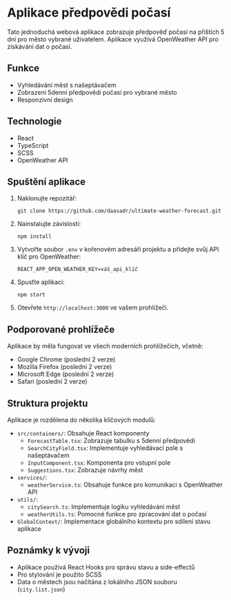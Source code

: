 # Aplikace předpovědi počasí

Tato jednoduchá webová aplikace zobrazuje předpověď počasí na příštích 5 dní pro město vybrané uživatelem. Aplikace využívá OpenWeather API pro získávání dat o počasí.

## Funkce

- Vyhledávání měst s našeptávačem
- Zobrazení 5denní předpovědi počasí pro vybrané město
- Responzivní design

## Technologie

- React
- TypeScript
- SCSS
- OpenWeather API

## Spuštění aplikace

1. Naklonujte repozitář:
   ```
   git clone https://github.com/daasadr/ultimate-weather-forecast.git
   ```

2. Nainstalujte závislosti:
   ```
   npm install
   ```

3. Vytvořte soubor `.env` v kořenovém adresáři projektu a přidejte svůj API klíč pro OpenWeather:
   ```
   REACT_APP_OPEN_WEATHER_KEY=váš_api_klíč
   ```

4. Spusťte aplikaci:
   ```
   npm start
   ```

5. Otevřete `http://localhost:3000` ve vašem prohlížeči.

## Podporované prohlížeče

Aplikace by měla fungovat ve všech moderních prohlížečích, včetně:

- Google Chrome (poslední 2 verze)
- Mozilla Firefox (poslední 2 verze)
- Microsoft Edge (poslední 2 verze)
- Safari (poslední 2 verze)

## Struktura projektu

Aplikace je rozdělena do několika klíčových modulů:

- `src/containers/`: Obsahuje React komponenty
  - `ForecastTable.tsx`: Zobrazuje tabulku s 5denní předpovědí
  - `SearchCityField.tsx`: Implementuje vyhledávací pole s našeptávačem
  - `InputComponent.tsx`: Komponenta pro vstupní pole
  - `Suggestions.tsx`: Zobrazuje návrhy měst
- `services/`:
  - `weatherService.ts`: Obsahuje funkce pro komunikaci s OpenWeather API
- `utils/`:
  - `citySearch.ts`: Implementuje logiku vyhledávání měst
  - `weatherUtils.ts`: Pomocné funkce pro zpracování dat o počasí
- `GlobalContext/`: Implementace globálního kontextu pro sdílení stavu aplikace

## Poznámky k vývoji

- Aplikace používá React Hooks pro správu stavu a side-effectů
- Pro stylování je použito SCSS
- Data o městech jsou načítána z lokálního JSON souboru (`city.list.json`)

